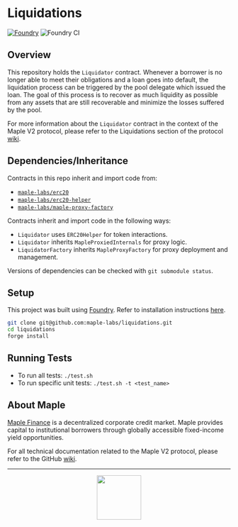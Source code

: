 # Liquidations

[![Foundry][foundry-badge]][foundry]
![Foundry CI](https://github.com/maple-labs/liquidations/actions/workflows/forge.yml/badge.svg)

[foundry]: https://getfoundry.sh/
[foundry-badge]: https://img.shields.io/badge/Built%20with-Foundry-FFDB1C.svg

## Overview

This repository holds the `Liquidator` contract. Whenever a borrower is no longer able to meet their obligations and a loan goes into default, the liquidation process can be triggered by the pool delegate which issued the loan. The goal of this process is to recover as much liquidity as possible from any assets that are still recoverable and minimize the losses suffered by the pool.

For more information about the `Liquidator` contract in the context of the Maple V2 protocol, please refer to the Liquidations section of the protocol [wiki](https://github.com/maple-labs/maple-core-v2/wiki/Liquidations).

## Dependencies/Inheritance

Contracts in this repo inherit and import code from:
- [`maple-labs/erc20`](https://github.com/maple-labs/erc20)
- [`maple-labs/erc20-helper`](https://github.com/maple-labs/erc20-helper)
- [`maple-labs/maple-proxy-factory`](https://github.com/maple-labs/maple-proxy-factory)

Contracts inherit and import code in the following ways:
- `Liquidator` uses `ERC20Helper` for token interactions.
- `Liquidator` inherits `MapleProxiedInternals` for proxy logic.
- `LiquidatorFactory` inherits `MapleProxyFactory` for proxy deployment and management.

Versions of dependencies can be checked with `git submodule status`.

## Setup

This project was built using [Foundry](https://book.getfoundry.sh/). Refer to installation instructions [here](https://github.com/foundry-rs/foundry#installation).

```sh
git clone git@github.com:maple-labs/liquidations.git
cd liquidations
forge install
```

## Running Tests

- To run all tests: `./test.sh`
- To run specific unit tests: `./test.sh -t <test_name>`

## About Maple

[Maple Finance](https://maple.finance/) is a decentralized corporate credit market. Maple provides capital to institutional borrowers through globally accessible fixed-income yield opportunities.

For all technical documentation related to the Maple V2 protocol, please refer to the GitHub [wiki](https://github.com/maple-labs/maple-core-v2/wiki).

---

<p align="center">
  <img src="https://user-images.githubusercontent.com/44272939/196706799-fe96d294-f700-41e7-a65f-2d754d0a6eac.gif" height="100" />
</p>
